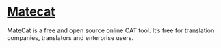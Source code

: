 # [Matecat](https://www.matecat.com/)

MateCat is a free and open source online CAT tool. It’s free for translation companies, translators and enterprise users.


